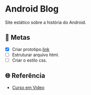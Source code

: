 # Android Blog 

Site estático sobre a história do Android.

## 🎯 Metas

- [X] Criar prototipo.[link](https://www.figma.com/file/WVoPuQCCUdc2FETJprKV9Y/blog?node-id=0%3A1)
- [ ] Estruturar arquivo html.
- [ ] Criar o estilo css.

## 🌐 Referência
* [Curso em Video](https://www.youtube.com/watch?v=YB9c1Zg_Ln4&list=PLHz_AreHm4dlUpEXkY1AyVLQGcpSgVF8s&index=32)
